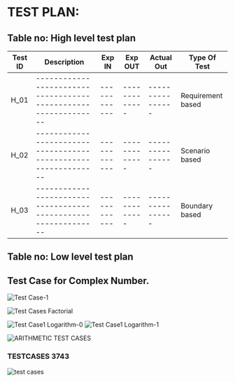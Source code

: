 # TEST PLAN:

## Table no: High level test plan

| **Test ID** | **Description**                                              | **Exp IN** | **Exp OUT** | **Actual Out** |**Type Of Test**  |    
|-------------|--------------------------------------------------------------|------------|-------------|----------------|------------------|
|  H_01       |--------------------------------------------------------------|  ------------|-------------|----------------|Requirement based |
|  H_02       |--------------------------------------------------------------|  ------------|-------------|----------------|Scenario based    |
|  H_03       |--------------------------------------------------------------|  ------------|-------------|----------------|Boundary based    |

## Table no: Low level test plan


## Test Case for Complex Number.
![Test Case-1](https://user-images.githubusercontent.com/78892310/107903981-93b40180-6f70-11eb-844d-dd7828db52f3.png)


![Test Cases Factorial](https://user-images.githubusercontent.com/78853902/107877993-bc4ae580-6ef5-11eb-9963-fa9d18cb9e31.png)

![Test Case1 Logarithm-0](https://user-images.githubusercontent.com/78853902/107878701-6fb5d900-6efa-11eb-8933-0584629ac564.png)
![Test Case1 Logarithm-1](https://user-images.githubusercontent.com/78853902/107878711-7cd2c800-6efa-11eb-9aa8-582b96c66081.png)

![ARITHMETIC TEST CASES](https://user-images.githubusercontent.com/78848865/107887134-e3230f00-6f29-11eb-9b05-f9850dc5821d.jpg)

### TESTCASES 3743
![test cases](https://user-images.githubusercontent.com/78868680/107908009-180b8200-6f7b-11eb-8780-52387bb01fb0.jpg)
